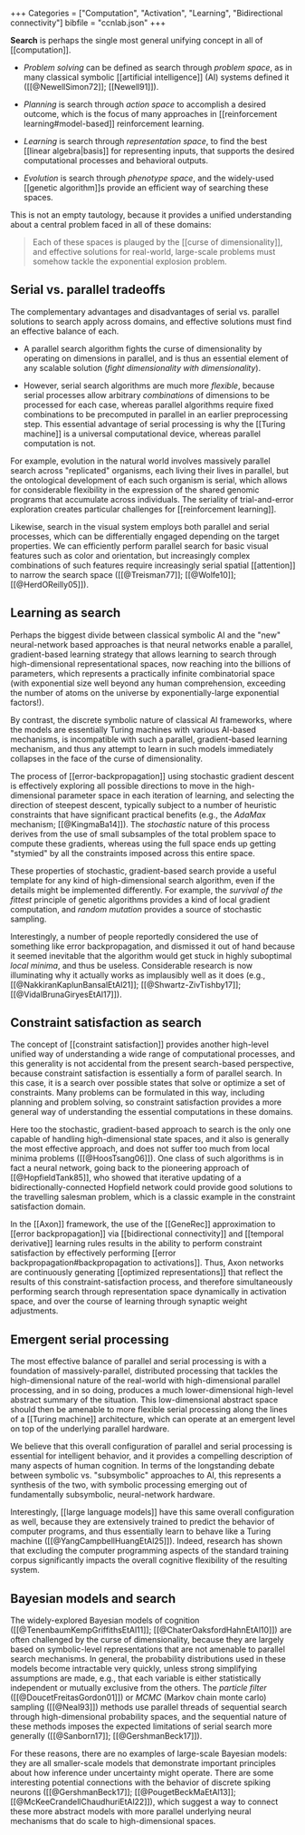 +++
Categories = ["Computation", "Activation", "Learning", "Bidirectional connectivity"]
bibfile = "ccnlab.json"
+++

**Search** is perhaps the single most general unifying concept in all of [[computation]].

* _Problem solving_ can be defined as search through _problem space_, as in many classical symbolic [[artificial intelligence]] (AI) systems defined it ([[@NewellSimon72]]; [[Newell91]]).

* _Planning_ is search through _action space_ to accomplish a desired outcome, which is the focus of many approaches in [[reinforcement learning#model-based]] reinforcement learning.

* _Learning_ is search through _representation space_, to find the best [[linear algebra|basis]] for representing inputs, that supports the desired computational processes and behavioral outputs.

* _Evolution_ is search through _phenotype space_, and the widely-used [[genetic algorithm]]s provide an efficient way of searching these spaces.

This is not an empty tautology, because it provides a unified understanding about a central problem faced in all of these domains:

> Each of these spaces is plauged by the [[curse of dimensionality]], and effective solutions for real-world, large-scale problems must somehow tackle the exponential explosion problem.

## Serial vs. parallel tradeoffs

The complementary advantages and disadvantages of serial vs. parallel solutions to search apply across domains, and effective solutions must find an effective balance of each.

* A parallel search algorithm fights the curse of dimensionality by operating on dimensions in parallel, and is thus an essential element of any scalable solution (_fight dimensionality with dimensionality_).

* However, serial search algorithms are much more _flexible_, because serial processes allow arbitrary _combinations_ of dimensions to be processed for each case, whereas parallel algorithms require fixed combinations to be precomputed in parallel in an earlier preprocessing step. This essential advantage of serial processing is why the [[Turing machine]] is a universal computational device, whereas parallel computation is not.

For example, evolution in the natural world involves massively parallel search across "replicated" organisms, each living their lives in parallel, but the ontological development of each such organism is serial, which allows for considerable flexibility in the expression of the shared genomic programs that accumulate across individuals. The seriality of trial-and-error exploration creates particular challenges for [[reinforcement learning]].

Likewise, search in the visual system employs both parallel and serial processes, which can be differentially engaged depending on the target properties. We can efficiently perform parallel search for basic visual features such as color and orientation, but increasingly complex combinations of such features require increasingly serial spatial [[attention]] to narrow the search space ([[@Treisman77]]; [[@Wolfe10]]; [[@HerdOReilly05]]).

## Learning as search

Perhaps the biggest divide between classical symbolic AI and the "new" neural-network based approaches is that neural networks enable a parallel, gradient-based learning strategy that allows learning to search through high-dimensional representational spaces, now reaching into the billions of parameters, which represents a practically infinite combinatorial space (with exponential size well beyond any human comprehension, exceeding the number of atoms on the universe by exponentially-large exponential factors!).

By contrast, the discrete symbolic nature of classical AI frameworks, where the models are essentially Turing machines with various AI-based mechanisms, is incompatible with such a parallel, gradient-based learning mechanism, and thus any attempt to learn in such models immediately collapses in the face of the curse of dimensionality.

The process of [[error-backpropagation]] using stochastic gradient descent is effectively exploring all possible directions to move in the high-dimensional parameter space in each iteration of learning, and selecting the direction of steepest descent, typically subject to a number of heuristic constraints that have significant practical benefits (e.g., the _AdaMax_ mechanism; [[@KingmaBa14]]). The _stochastic_ nature of this process derives from the use of small subsamples of the total problem space to compute these gradients, whereas using the full space ends up getting "stymied" by all the constraints imposed across this entire space.

These properties of stochastic, gradient-based search provide a useful template for any kind of high-dimensional search algorithm, even if the details might be implemented differently. For example, the _survival of the fittest_ principle of genetic algorithms provides a kind of local gradient computation, and _random mutation_ provides a source of stochastic sampling.

Interestingly, a number of people reportedly considered the use of something like error backpropagation, and dismissed it out of hand because it seemed inevitable that the algorithm would get stuck in highly suboptimal _local minima_, and thus be useless. Considerable research is now illuminating why it actually works as implausibly well as it does (e.g., [[@NakkiranKaplunBansalEtAl21]]; [[@Shwartz-ZivTishby17]]; [[@VidalBrunaGiryesEtAl17]]).

## Constraint satisfaction as search

The concept of [[constraint satisfaction]] provides another high-level unified way of understanding a wide range of computational processes, and this generality is not accidental from the present search-based perspective, because constraint satisfaction is essentially a form of parallel search. In this case, it is a search over possible states that solve or optimize a set of constraints. Many problems can be formulated in this way, including planning and problem solving, so constraint satisfaction provides a more general way of understanding the essential computations in these domains.

Here too the stochastic, gradient-based approach to search is the only one capable of handling high-dimensional state spaces, and it also is generally the most effective approach, and does not suffer too much from local minima problems ([[@HoosTsang06]]). One class of such algorithms is in fact a neural network, going back to the pioneering approach of [[@HopfieldTank85]], who showed that iterative updating of a bidirectionally-connected Hopfield network could provide good solutions to the travelling salesman problem, which is a classic example in the constraint satisfaction domain.

In the [[Axon]] framework, the use of the [[GeneRec]] approximation to [[error backpropagation]] via [[bidirectional connectivity]] and [[temporal derivative]] learning rules results in the ability to perform constraint satisfaction by effectively performing [[error backpropagation#backpropagation to activations]]. Thus, Axon networks are continuously generating [[optimized representations]] that reflect the results of this constraint-satisfaction process, and therefore simultaneously performing search through representation space dynamically in activation space, and over the course of learning through synaptic weight adjustments.

## Emergent serial processing

The most effective balance of parallel and serial processing is with a foundation of massively-parallel,  distributed processing that tackles the high-dimensional nature of the real-world with high-dimensional parallel processing, and in so doing, produces a much lower-dimensional high-level abstract summary of the situation. This low-dimensional abstract space should then be amenable to more flexible serial processing along the lines of a [[Turing machine]] architecture, which can operate at an emergent level on top of the underlying parallel hardware.

We believe that this overall configuration of parallel and serial processing is essential for intelligent behavior, and it provides a compelling description of many aspects of human cognition. In terms of the longstanding debate between symbolic vs. "subsymbolic" approaches to AI, this represents a synthesis of the two, with symbolic processing emerging out of fundamentally subsymbolic, neural-network hardware.

Interestingly, [[large language models]] have this same overall configuration as well, because they are extensively trained to predict the behavior of computer programs, and thus essentially learn to behave like a Turing machine ([[@YangCampbellHuangEtAl25]]). Indeed, research has shown that excluding the computer programming aspects of the standard training corpus significantly impacts the overall cognitive flexibility of the resulting system.

<!---  TODO CITES!!. -->

## Bayesian models and search

The widely-explored Bayesian models of cognition ([[@TenenbaumKempGriffithsEtAl11]]; [[@ChaterOaksfordHahnEtAl10]]) are often challenged by the curse of dimensionality, because they are largely based on symbolic-level representations that are not amenable to parallel search mechanisms. In general, the probability distributions used in these models become intractable very quickly, unless strong simplifying assumptions are made, e.g., that each variable is either statistically independent or mutually exclusive from the others. The _particle filter_ ([[@DoucetFreitasGordon01]]) or _MCMC_ (Markov chain monte carlo) sampling ([[@Neal93]]) methods use parallel threads of sequential search through high-dimensional probability spaces, and the sequential nature of these methods imposes the expected limitations of serial search more generally ([[@Sanborn17]]; [[@GershmanBeck17]]).

For these reasons, there are no examples of large-scale Bayesian models: they are all smaller-scale models that demonstrate important principles about how inference under uncertainty might operate. There are some interesting potential connections with the behavior of discrete spiking neurons ([[@GershmanBeck17]]; [[@PougetBeckMaEtAl13]]; [[@McKeeCrandellChaudhuriEtAl22]]), which suggest a way to connect these more abstract models with more parallel underlying neural mechanisms that do scale to high-dimensional spaces.


